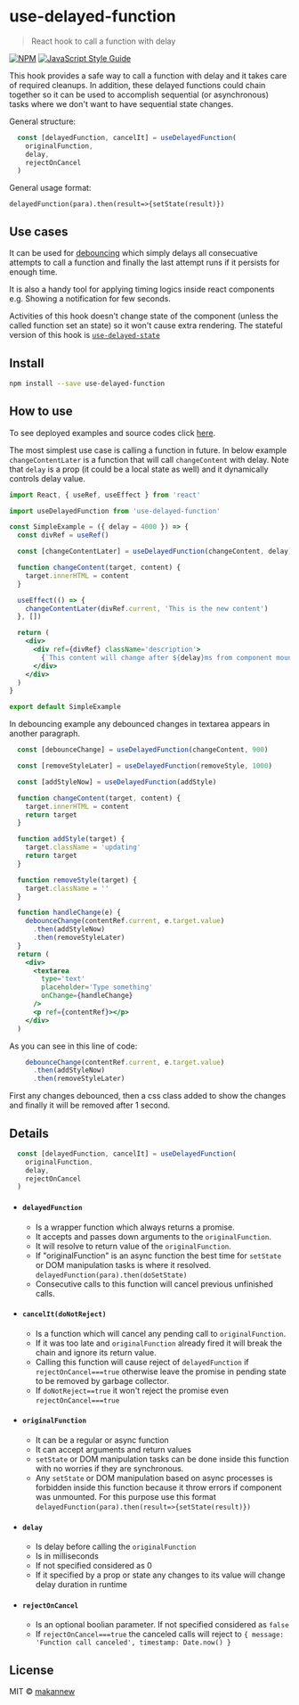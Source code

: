 # use-delayed-function

> React hook to call a function with delay

[![NPM](https://img.shields.io/npm/v/use-delayed-function.svg)](https://www.npmjs.com/package/use-delayed-function) [![JavaScript Style Guide](https://img.shields.io/badge/code_style-standard-brightgreen.svg)](https://standardjs.com)


This hook provides a safe way to call a function with delay and it takes care of required cleanups. In addition, these delayed functions could chain together so it can be used to accomplish sequential (or asynchronous) tasks where we don't want to have sequential state changes.

General structure:
```jsx
  const [delayedFunction, cancelIt] = useDelayedFunction(
    originalFunction,
    delay,
    rejectOnCancel
  )
```

General usage format:
```
delayedFunction(para).then(result=>{setState(result)})
```


## Use cases

It can be used for [debouncing](https://css-tricks.com/debouncing-throttling-explained-examples/#article-header-id-0) which simply delays all consecuative attempts to call a function and finally the last attempt runs if it persists for enough time.

It is also a handy tool for applying timing logics inside react components e.g. Showing a notification for few seconds.

Activities of this hook doesn't change state of the component (unless the called function set an state) so it won't cause extra rendering. The stateful version of this hook is [`use-delayed-state`](https://github.com/makannew/use-delayed-state)

## Install

```bash
npm install --save use-delayed-function
```

## How to use

To see deployed examples and source codes click [here](https://makannew.github.io/use-delayed-function/).

The most simplest use case is calling a function in future. In below example `changeContentLater` is a function that will call `changeContent` with delay.
Note that `delay` is a prop (it could be a local state as well) and it dynamically controls delay value.

```jsx
import React, { useRef, useEffect } from 'react'

import useDelayedFunction from 'use-delayed-function'

const SimpleExample = ({ delay = 4000 }) => {
  const divRef = useRef()

  const [changeContentLater] = useDelayedFunction(changeContent, delay)

  function changeContent(target, content) {
    target.innerHTML = content
  }

  useEffect(() => {
    changeContentLater(divRef.current, 'This is the new content')
  }, [])

  return (
    <div>
      <div ref={divRef} className='description'>
        {`This content will change after ${delay}ms from component mounting`}
      </div>
    </div>
  )
}

export default SimpleExample

```


In debouncing example any debounced changes in textarea appears in another paragraph.

```jsx
  const [debounceChange] = useDelayedFunction(changeContent, 900)

  const [removeStyleLater] = useDelayedFunction(removeStyle, 1000)

  const [addStyleNow] = useDelayedFunction(addStyle)

  function changeContent(target, content) {
    target.innerHTML = content
    return target
  }

  function addStyle(target) {
    target.className = 'updating'
    return target
  }

  function removeStyle(target) {
    target.className = ''
  }

  function handleChange(e) {
    debounceChange(contentRef.current, e.target.value)
      .then(addStyleNow)
      .then(removeStyleLater)
  }
  return (
    <div>
      <textarea
        type='text'
        placeholder='Type something'
        onChange={handleChange}
      />
      <p ref={contentRef}></p>
    </div>
  )

```
As you can see in this line of code:
```jsx
    debounceChange(contentRef.current, e.target.value)
      .then(addStyleNow)
      .then(removeStyleLater)
```
First any changes debounced, then a css class added to show the changes and finally it will be removed after 1 second.

## Details

```jsx
  const [delayedFunction, cancelIt] = useDelayedFunction(
    originalFunction,
    delay,
    rejectOnCancel
  )
```

- #### `delayedFunction` 
  - Is a wrapper function which always returns a promise. 
  - It accepts and passes down arguments to the `originalFunction`.
  - It will resolve to return value of the `originalFunction`.
  - If "originalFunction" is an async function the best time for `setState` or DOM manipulation tasks is where it resolved.
    `delayedFunction(para).then(doSetState)`
  - Consecutive calls to this function will cancel previous unfinished calls. 
  
- #### `cancelIt(doNotReject)`
  - Is a function which will cancel any pending call to `originalFunction`.
  - If it was too late and `originalFunction` already fired it will break the chain and ignore its return value.
  - Calling this function will cause reject of `delayedFunction` if `rejectOnCancel===true` otherwise leave
    the promise in pending state to be removed by garbage collector.
  - If `doNotReject==true` it won't reject the promise even `rejectOnCancel===true`
  
- #### `originalFunction`
  - It can be a regular or async function
  - It can accept arguments and return values
  - `setState` or DOM manipulation tasks can be done inside this function with no worries if they are synchronous.
  - Any `setState` or DOM manipulation based on async processes is forbidden inside this function because it throw errors if
    component was unmounted. For this purpose use this format
    `delayedFunction(para).then(result=>{setState(result)})`
    
  
- #### `delay`
  - Is delay before calling the `originalFunction`
  - Is in milliseconds
  - If not specified considered as 0
  - If it specified by a prop or state any changes to its value will change delay duration in runtime
  
- #### `rejectOnCancel`
  - Is an optional boolian parameter. If not specified considered as `false`
  - If `rejectOnCancel===true` the canceled calls will reject to 
    `{ message: 'Function call canceled', timestamp: Date.now() }`








## License

MIT © [makannew](https://github.com/makannew)
